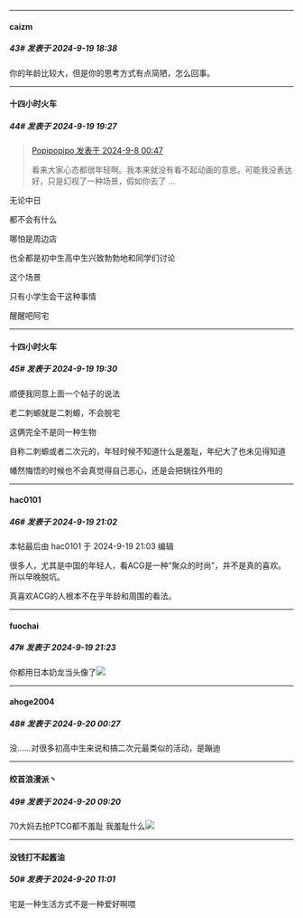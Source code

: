 ﻿
*****

####  caizm  
##### 43#       发表于 2024-9-19 18:38

你的年龄比较大，但是你的思考方式有点简陋，怎么回事。


*****

####  十四小时火车  
##### 44#       发表于 2024-9-19 19:27

<blockquote><a href="httphttps://bbs.saraba1st.com/2b/forum.php?mod=redirect&amp;goto=findpost&amp;pid=66141665&amp;ptid=2198376" target="_blank">Popipopipo 发表于 2024-9-8 00:47</a>

看来大家心态都很年轻啊。我本来就没有看不起动画的意思。可能我没表达好，只是幻视了一种场景，假如你去了 ...</blockquote>
无论中日

都不会有什么

哪怕是周边店

也全都是初中生高中生兴致勃勃地和同学们讨论

这个场景

只有小学生会干这种事情

醒醒吧阿宅

*****

####  十四小时火车  
##### 45#       发表于 2024-9-19 19:30

顺便我同意上面一个帖子的说法

老二刺螈就是二刺螈，不会脱宅

这俩完全不是同一种生物

自称二刺螈或者二次元的，年轻时候不知道什么是羞耻，年纪大了也未见得知道

幡然悔悟的时候也不会真觉得自己恶心，还是会把锅往外甩的


*****

####  hac0101  
##### 46#       发表于 2024-9-19 21:02

 本帖最后由 hac0101 于 2024-9-19 21:03 编辑 

很多人，尤其是中国的年轻人，看ACG是一种“聚众的时尚”，并不是真的喜欢。所以早晚脱坑。

真喜欢ACG的人根本不在乎年龄和周围的看法。


*****

####  fuochai  
##### 47#       发表于 2024-9-19 21:23

你都用日本奶龙当头像了<img src="https://static.saraba1st.com/image/smiley/face2017/004.gif" referrerpolicy="no-referrer">


*****

####  ahoge2004  
##### 48#       发表于 2024-9-20 00:27

没……对很多初高中生来说和搞二次元最类似的活动，是蹦迪


*****

####  绞首浪漫派丶  
##### 49#       发表于 2024-9-20 09:20

70大妈去抢PTCG都不羞耻 我羞耻什么<img src="https://static.saraba1st.com/image/smiley/face2017/067.png" referrerpolicy="no-referrer">


*****

####  没钱打不起酱油  
##### 50#       发表于 2024-9-20 11:01

宅是一种生活方式不是一种爱好啊喂

